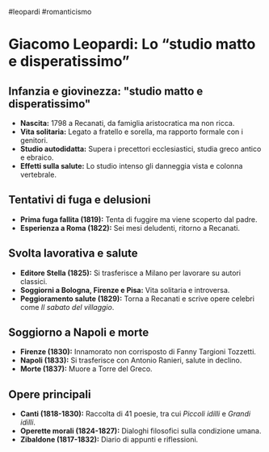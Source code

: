 #leopardi #romanticismo 
# Giacomo Leopardi: Lo “studio matto e disperatissimo”

## Infanzia e giovinezza: "studio matto e disperatissimo"
- **Nascita:** 1798 a Recanati, da famiglia aristocratica ma non ricca.
- **Vita solitaria:** Legato a fratello e sorella, ma rapporto formale con i genitori.
- **Studio autodidatta:** Supera i precettori ecclesiastici, studia greco antico e ebraico.
- **Effetti sulla salute:** Lo studio intenso gli danneggia vista e colonna vertebrale.

## Tentativi di fuga e delusioni
- **Prima fuga fallita (1819):** Tenta di fuggire ma viene scoperto dal padre.
- **Esperienza a Roma (1822):** Sei mesi deludenti, ritorno a Recanati.

## Svolta lavorativa e salute
- **Editore Stella (1825):** Si trasferisce a Milano per lavorare su autori classici.
- **Soggiorni a Bologna, Firenze e Pisa:** Vita solitaria e introversa.
- **Peggioramento salute (1829):** Torna a Recanati e scrive opere celebri come *Il sabato del villaggio*.

## Soggiorno a Napoli e morte
- **Firenze (1830):** Innamorato non corrisposto di Fanny Targioni Tozzetti.
- **Napoli (1833):** Si trasferisce con Antonio Ranieri, salute in declino.
- **Morte (1837):** Muore a Torre del Greco.

## Opere principali
- **Canti (1818-1830):** Raccolta di 41 poesie, tra cui *Piccoli idilli* e *Grandi idilli*.
- **Operette morali (1824-1827):** Dialoghi filosofici sulla condizione umana.
- **Zibaldone (1817-1832):** Diario di appunti e riflessioni.
